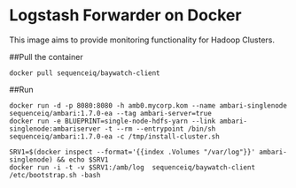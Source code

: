 # Logstash Forwarder on Docker

This image aims to provide monitoring functionality for Hadoop Clusters.

##Pull the container
```
docker pull sequenceiq/baywatch-client
```

##Run
```
docker run -d -p 8080:8080 -h amb0.mycorp.kom --name ambari-singlenode sequenceiq/ambari:1.7.0-ea --tag ambari-server=true
docker run -e BLUEPRINT=single-node-hdfs-yarn --link ambari-singlenode:ambariserver -t --rm --entrypoint /bin/sh sequenceiq/ambari:1.7.0-ea -c /tmp/install-cluster.sh

SRV1=$(docker inspect --format='{{index .Volumes "/var/log"}}' ambari-singlenode) && echo $SRV1
docker run -i -t -v $SRV1:/amb/log  sequenceiq/baywatch-client /etc/bootstrap.sh -bash
```
